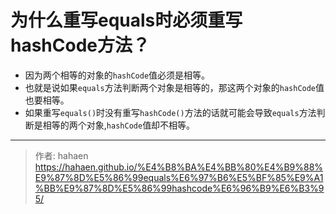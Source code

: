 # 为什么重写equals时必须重写hashCode方法？


* 因为两个相等的对象的`hashCode`值必须是相等。
* 也就是说如果`equals`方法判断两个对象是相等的，那这两个对象的`hashCode`值也要相等。
* 如果重写`equals()`时没有重写`hashCode()`方法的话就可能会导致`equals`方法判断是相等的两个对象,`hashCode`值却不相等。


---

> 作者: hahaen  
> https://hahaen.github.io/%E4%B8%BA%E4%BB%80%E4%B9%88%E9%87%8D%E5%86%99equals%E6%97%B6%E5%BF%85%E9%A1%BB%E9%87%8D%E5%86%99hashcode%E6%96%B9%E6%B3%95/
